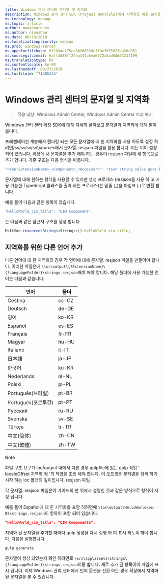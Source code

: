 ```yaml
---
title: Windows 관리 센터의 문자열 및 지역화
description: Windows 관리 센터 SDK (Project Honolulu)에서 지역화를 위한 문자열을 준비 하는 방법에 대해 알아봅니다.
ms.technology: manage
ms.topic: article
author: nwashburn-ms
ms.author: niwashbu
ms.date: 06/18/2018
ms.localizationpriority: medium
ms.prod: windows-server
ms.openlocfilehash: 61289ae175ca8b906386cff9e36f5023ea28d051
ms.sourcegitcommit: 6aff3d88ff22ea141a6ea6572a5ad8dd6321f199
ms.translationtype: MT
ms.contentlocale: ko-KR
ms.lasthandoff: 09/27/2019
ms.locfileid: "71385243"
---
```

# <a name="strings-and-localization-in-windows-admin-center"></a>Windows 관리 센터의 문자열 및 지역화 #

>적용 대상: Windows Admin Center, Windows Admin Center 미리 보기

Windows 관리 센터 확장 SDK에 대해 자세히 살펴보고 문자열과 지역화에 대해 알아봅니다.

프레젠테이션 계층에서 렌더링 되는 모든 문자열에 대 한 지역화를 사용 하도록 설정 하려면/sv/sv/sv/sv\sources에서 문자열. resjson 파일을 활용 합니다 .이는 이미 설정 되어 있습니다. 확장에 새 문자열을 추가 해야 하는 경우이 resjson 파일에 새 항목으로 추가 합니다. 기존 구조는 다음 형식을 따릅니다.

``` ts
"<YourExtensionName>_<Component>_<Accessor>": "Your string value goes here.",
```

문자열에 대해 원하는 형식을 사용할 수 있지만 생성 프로세스 (resjson을 사용 하 고 사용 가능한 TypeScript 클래스를 출력 하는 프로세스)는 밑줄 (_)을 마침표 (.)로 변환 합니다.

예를 들어 다음과 같은 항목이 있습니다.
``` ts
"HelloWorld_cim_title": "CIM Component",
```
는 다음과 같은 접근자 구조를 생성 합니다.
``` ts
MsftSme.resourcesStrings<Strings>().HelloWorld.cim.title;
```

## <a name="add-other-languages-for-localization"></a>지역화를 위한 다른 언어 추가 ## 

다른 언어에 대 한 지역화의 경우 각 언어에 대해 문자열. resjson 파일을 만들어야 합니다. 이러한 파일은에 ```\loc\output\{!ExtensionName}\{!LanguageFolder}\strings.resjson```배치 해야 합니다. 해당 폴더에 사용 가능한 언어는 다음과 같습니다.

| 언어      | 폴더      |
| ------------- |-------------|
| Čeština | cs-CZ |
| Deutsch | de-DE |
| 영어 | ko-KR |
| Español | es-ES |
| Français | fr-FR | 
| Magyar | hu-HU | 
| Italiano | it-IT |
| 日本語 | ja-JP | 
| 한국어 | ko-KR | 
| Nederlands | nl-NL |
| Polski | pl-PL |
| Português(브라질) | pt-BR |
| Português(포르투갈) | pt-PT |
| Русский | ru-RU |
| Svenska | sv-SE |
| Türkçe    | tr-TR |
| 中文(简体) | zh-CN |
| 中文(繁體) | zh-TW |
> [!NOTE]
> 파일 구조 요구가 loc/output 내에서 다른 경우 gulpfile에 있는 gulp 작업 ' localeOffset 지역화 됨 '의 작업을 조정 해야 합니다. 이 오프셋은 문자열을 검색 하기 시작 하는 loc 폴더의 깊이입니다. resjson 파일.

각 문자열. resjson 파일은이 가이드의 맨 위에서 설명한 것과 같은 방식으로 형식이 지정 됩니다. 

예를 들어 Español에 대 한 지역화를 포함 하려면에 ```\loc\output\HelloWorld\es-ES\strings.resjson```이 항목이 포함 되어 있습니다. 
```json
"HelloWorld_cim_title": "CIM Componente",
```
지역화 된 문자열을 추가할 때마다 gulp 생성을 다시 실행 하 여 표시 되도록 해야 합니다. 다음을 실행합니다.
``` cmd
gulp generate 
```

문자열이 생성 되었는지 확인 하려면로 ```\src\app\assets\strings\{!LanguageFolder}\strings.resjson```이동 합니다. 새로 추가 된 항목이이 파일에 표시 됩니다.
이제 Windows 관리 센터에서 언어 옵션을 전환 하는 경우 확장에서 지역화 된 문자열을 볼 수 있습니다. 
